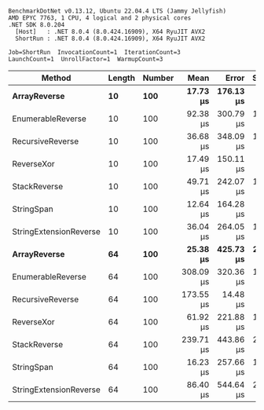 ```

BenchmarkDotNet v0.13.12, Ubuntu 22.04.4 LTS (Jammy Jellyfish)
AMD EPYC 7763, 1 CPU, 4 logical and 2 physical cores
.NET SDK 8.0.204
  [Host]   : .NET 8.0.4 (8.0.424.16909), X64 RyuJIT AVX2
  ShortRun : .NET 8.0.4 (8.0.424.16909), X64 RyuJIT AVX2

Job=ShortRun  InvocationCount=1  IterationCount=3  
LaunchCount=1  UnrollFactor=1  WarmupCount=3  

```
| Method                 | Length | Number | Mean      | Error     | StdDev    | Median     | Min        | Max       | Allocated |
|----------------------- |------- |------- |----------:|----------:|----------:|-----------:|-----------:|----------:|----------:|
| **ArrayReverse**           | **10**     | **100**    |  **17.73 μs** | **176.13 μs** |  **9.655 μs** |  **13.856 μs** |  **10.619 μs** |  **28.72 μs** |  **10.09 KB** |
| EnumerableReverse      | 10     | 100    |  92.38 μs | 300.79 μs | 16.487 μs | 100.106 μs |  73.448 μs | 103.58 μs |  25.72 KB |
| RecursiveReverse       | 10     | 100    |  36.68 μs | 348.09 μs | 19.080 μs |  25.728 μs |  25.598 μs |  58.71 μs |  56.97 KB |
| ReverseXor             | 10     | 100    |  17.49 μs | 150.11 μs |  8.228 μs |  14.847 μs |  10.900 μs |  26.71 μs |  10.09 KB |
| StackReverse           | 10     | 100    |  49.71 μs | 242.07 μs | 13.268 μs |  43.061 μs |  41.087 μs |  64.99 μs |  31.19 KB |
| StringSpan             | 10     | 100    |  12.64 μs | 164.28 μs |  9.005 μs |   7.615 μs |   7.264 μs |  23.03 μs |   5.41 KB |
| StringExtensionReverse | 10     | 100    |  36.04 μs | 264.05 μs | 14.474 μs |  27.831 μs |  27.530 μs |  52.75 μs |  28.84 KB |
| **ArrayReverse**           | **64**     | **100**    |  **25.38 μs** | **425.73 μs** | **23.336 μs** |  **12.212 μs** |  **11.611 μs** |  **52.33 μs** |  **30.41 KB** |
| EnumerableReverse      | 64     | 100    | 308.09 μs | 320.36 μs | 17.560 μs | 305.755 μs | 291.818 μs | 326.70 μs |  59.31 KB |
| RecursiveReverse       | 64     | 100    | 173.55 μs |  14.48 μs |  0.794 μs | 173.814 μs | 172.661 μs | 174.18 μs | 710.88 KB |
| ReverseXor             | 64     | 100    |  61.92 μs | 221.88 μs | 12.162 μs |  61.363 μs |  50.053 μs |  74.36 μs |  30.41 KB |
| StackReverse           | 64     | 100    | 239.71 μs | 443.86 μs | 24.330 μs | 231.672 μs | 220.410 μs | 267.04 μs |  88.22 KB |
| StringSpan             | 64     | 100    |  16.23 μs | 257.66 μs | 14.123 μs |   8.606 μs |   7.564 μs |  32.53 μs |  15.56 KB |
| StringExtensionReverse | 64     | 100    |  86.40 μs | 544.64 μs | 29.853 μs |  69.349 μs |  68.988 μs | 120.88 μs |  68.69 KB |
